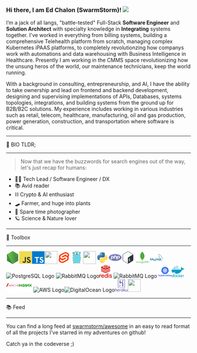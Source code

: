 ### Hi there, I am Ed Chalon (SwarmStorm)! <img src="https://raw.githubusercontent.com/MartinHeinz/MartinHeinz/master/wave.gif" height="25px">

I’m a jack of all langs, "battle-tested" Full-Stack __Software Engineer__ and **Solution Architect** with specialty knowledge in **Integrating** systems together. I've worked in everything from billing systems, building a comprehensive Telehealth platform from scratch, managing complex Kubernetes iPAAS platforms, to completely revolutionzing how companys work with automations and data warehousing with Business Intelligence in Healthcare. Presently I am working in the CMMS space revolutionizing how the unsung heros of the world, our maintenance technicians, keep the world running.

With a background in consulting, entrepreneurship, and AI, I have the ability to take ownership and lead on frontend and backend development, designing and supervising implementations of APIs, Databases, systems topologies, integrations, and building systems from the ground up for B2B/B2C solutions. My experience includes working in various industries such as retail, telecom, healthcare, manufacturing, oil and gas production, power generation, construction, and transportation where software is critical.

---

🚀 BIO TLDR;

---

> Now that we have the buzzwords for search engines out of the way, let's just recap for humans:

- 👨‍💻 Tech Lead / Software Engineer / DX
- 📚 Avid reader
- ⛓ Crypto & AI enthusiast
- 🛹 Farmer, and huge into plants
- 📸 Spare time photographer
- 🪐 Science & Nature lover

---

🧰 Toolbox

---

<img src="https://raw.githubusercontent.com/devicons/devicon/master/icons/nodejs/nodejs-original.svg" alt="Node.js Logo" width="35" height="35"/><img src="https://raw.githubusercontent.com/devicons/devicon/master/icons/javascript/javascript-original.svg" alt="JavaScript Logo" width="35" height="35"/><img src="https://raw.githubusercontent.com/devicons/devicon/master/icons/typescript/typescript-original.svg" alt="TypeScript Logo" width="35" height="35"/><img src="https://cdn.jsdelivr.net/gh/devicons/devicon/icons/react/react-original-wordmark.svg" width="35" height="35"/><img src="https://raw.githubusercontent.com/sveltejs/branding/master/svelte-logo.svg" width="35" height="35"/><img src="https://raw.githubusercontent.com/devicons/devicon/master/icons/go/go-original.svg" alt="GO Golang Logo" width="35" height="35"/><img src="https://cdn.jsdelivr.net/gh/devicons/devicon@latest/icons/rust/rust-original.svg" width="35" height="35" /><img src="https://raw.githubusercontent.com/devicons/devicon/master/icons/python/python-original.svg" alt="Python Logo" width="35" height="35"/><img src="https://github.com/devicons/devicon/raw/master/icons/php/php-plain.svg" alt="PHP Logo" width="35" height="35"/><img src="https://github.com/devicons/devicon/raw/master/icons/bash/bash-original.svg" alt="Bash Logo" width="35" height="35"/>
<img src="https://raw.githubusercontent.com/devicons/devicon/master/icons/mongodb/mongodb-plain-wordmark.svg" alt="MongoDB Logo" 
width="35" height="35"/> <img src="https://raw.githubusercontent.com/devicons/devicon/master/icons/mysql/mysql-plain-wordmark.svg" alt="MySQL Logo" width="35" height="35"/> <img src="https://cdn.worldvectorlogo.com/logos/postgresql.svg" alt="PostgreSQL Logo" width="35" height="35"/> <img src="https://cdn.worldvectorlogo.com/logos/rabbitmq.svg" alt="RabbitMQ Logo" width="35" height="35"/><img src="https://raw.githubusercontent.com/devicons/devicon/master/icons/redis/redis-plain-wordmark.svg" alt="Redis Logo" width="35" height="35"/> <img src="https://static-www.elastic.co/v3/assets/bltefdd0b53724fa2ce/blt987f36e6cf17bc9a/5ea8c7fba7bdee51f48010f7/brand-elastic-vertical-220x130.svg" alt="RabbitMQ Logo" width="35" height="35"/>
<img src="https://raw.githubusercontent.com/devicons/devicon/master/icons/kubernetes/kubernetes-plain-wordmark.svg" alt="Kubernetes K8s Logo" width="35" height="35"/><img src="https://raw.githubusercontent.com/devicons/devicon/master/icons/docker/docker-plain-wordmark.svg" alt="Laravel Logo" width="35" height="35"/><img src="https://raw.githubusercontent.com/devicons/devicon/master/icons/apache/apache-plain-wordmark.svg" alt="Apache Logo" width="35" height="35"/><img src="https://raw.githubusercontent.com/devicons/devicon/master/icons/nginx/nginx-original.svg" alt="NGINX Logo" width="35" height="35"/>
<img src="https://cdn.worldvectorlogo.com/logos/aws-2.svg" alt="AWS Logo" width="35" height="35"/><img src="https://cdn.worldvectorlogo.com/logos/digitalocean.svg" alt="DigitalOcean Logo" width="35" height="35"/><img src="https://github.com/devicons/devicon/raw/master/icons/heroku/heroku-original-wordmark.svg" alt="Heroku Logo" width="35" height="35"/><img src="https://cdn.jsdelivr.net/gh/devicons/devicon@latest/icons/angular/angular-original-wordmark.svg" width="35" height="35" />
          

---

📚 Feed

---

You can find a long feed at [swarmstorm/awesome](https://github.com/swarmstorm/awesome) in an easy to read format of all the projects I've starred in my adventures on github! 

Catch ya in the codeverse ;) 
